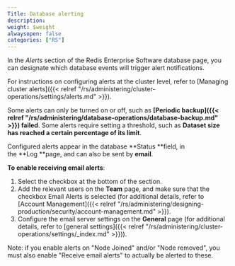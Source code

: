 ```yaml
---
Title: Database alerting
description: 
weight: $weight
alwaysopen: false
categories: ["RS"]
---
```

In the *Alerts* section of the Redis Enterprise Software database page,
you can designate which database events will trigger alert
notifications.

For instructions on configuring alerts at the cluster level, refer to
[Managing cluster
alerts]({{< relref "/rs/administering/cluster-operations/settings/alerts.md" >}}).

Some alerts can only be turned on or off, such as **[Periodic
backup]({{< relref "/rs/administering/database-operations/database-backup.md" >}})
failed**. Some alerts require setting a threshold, such as **Dataset
size has reached a certain percentage of its limit**.

Configured alerts appear in the database **Status **field, in
the **Log **page, and can also be sent by **email**.

**To enable receiving email alerts**:

1. Select the checkbox at the bottom of the section.
1. Add the relevant users on the **Team** page, and make sure that the
    checkbox Email Alerts is selected (for additional details, refer to
    [Account
    Management]({{< relref "/rs/administering/designing-production/security/account-management.md" >}}).
1. Configure the email server settings on the **General** page (for
    additional details, refer to [general
    settings]({{< relref "/rs/administering/cluster-operations/settings/_index.md" >}})).

Note: if you enable alerts on "Node Joined" and/or "Node removed", you
must also enable "Receive email alerts" to actually be alerted to these.
